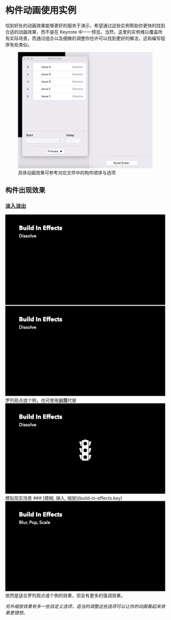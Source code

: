 # 构件动画使用实例

恰到好处的动画效果能够更好的服务于演示，希望通过这些实例帮助你更快的找到合适的动画效果，而不是在 Keynote 中一一预览。当然，这里的实例难以覆盖所有实际场景，而通过组合以及细微的调整你也许可以找到更好的解法，这和编写程序有些类似。


<figure class="image">
  <img src="../images/build-order-and-options.png" alt="具体动画效果可参考对应文件中的构件顺序与选项">
  <figcaption>具体动画效果可参考对应文件中的构件顺序与选项</figcaption>
</figure>

## 构件出现效果
### [淡入淡出](build-in-effects.key)
<img src="../images/buildInEffects-dissolve-02.gif" alt="" width="600">
<img src="../images/buildInEffects-dissolve-01.gif" alt="" width="600">
罗列观点或个例，也可使用<b>出现</b>代替
<img src="../images/buildInEffects-dissolve-03.gif" alt="" width="600">
模拟现实场景
### [模糊, 弹入, 缩放](build-in-effects.key)
<img src="../images/buildInEffects-blur-pop-scale.gif" alt="" width="600">
依然是适合罗列观点或个例的效果，但会有更多的强调效果。

*另外缩放效果有多一些自定义选项，适当的调整这些选项可以让你的动画看起来效果更理想。*

